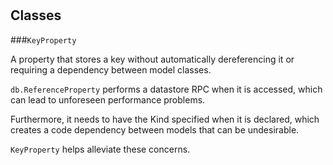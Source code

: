 # 










## Classes
    
    
###`KeyProperty`

A property that stores a key without automatically dereferencing it or
  requiring a dependency between model classes.

  `db.ReferenceProperty` performs a datastore RPC when it is accessed, which
  can lead to unforeseen performance problems.

  Furthermore, it needs to have the Kind specified when it is declared, which
  creates a code dependency between models that can be undesirable.

  `KeyProperty` helps alleviate these concerns.
  

    
